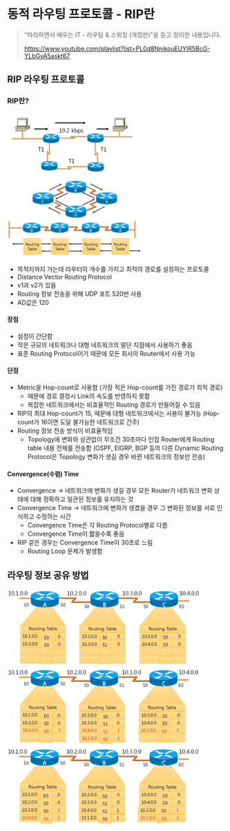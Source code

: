 # 동적 라우팅 프로토콜 - RIP란

> "따라하면서 배우는 IT - 라우팅 & 스위칭 (개정판)"을 듣고 정리한 내용입니다.
>
> https://www.youtube.com/playlist?list=PL0d8NnikouEUYlR5BcG-YLbGvA5askt67

## RIP 라우팅 프로토콜
### RIP란?
<img src="./img/12_RIP.PNG" height="150px">
<br><img src="./img/12_RIP2.PNG" height="180px">

- 목적지까지 가는데 라우터의 개수를 가지고 최적의 경로를 설정하는 프로토콜
- Distance Vector Routing Protocol
- v1과 v2가 있음
- Routing 정보 전송을 위해 UDP 포트 520번 사용
- AD값은 120

#### 장점
- 설정이 간단함
- 작은 규모의 네트워크나 대형 네트워크의 말단 지점에서 사용하기 좋음
- 표준 Routing Protocol이기 때문에 모든 회사의 Router에서 사용 가능

#### 단점
- Metric을 Hop-count로 사용함 (가장 적은 Hop-count를 가진 경로가 최적 경로)
    - 때문에 경로 결정시 Link의 속도를 반영하지 못함
    - 복잡한 네트워크에서는 비효율적인 Routing 경로가 만들어질 수 있음
- RIP의 최대 Hop-count가 15, 때문에 대형 네트워크에서는 사용이 불가능 (Hop-count가 16이면 도달 불가능한 네트워크로 간주)
- Routing 정보 전송 방식이 비효율적임
    - Topology에 변화와 상관없이 무조건 30초마다 인접 Router에게 Routing table 내용 전체를 전송함 (OSPF, EIGRP, BGP 등의 다른 Dynamic Routing Protocol은 Topology 변화가 생길 경우 바뀐 네트워크의 정보만 전송)

#### Convergence(수렴) Time
- Convergence -> 네트워크에 변화가 생길 경우 모든 Router가 네트워크 변화 상태에 대해 정확하고 일관된 정보를 유지하는 것
- Convergence Time -> 네트워크에 변화가 생겼을 경우 그 변화된 정보를 서로 인식하고 수정하는 시간
    - Convergence Time은 각 Routing Protocol별로 다름
    - Convergence Time이 짧을수록 좋음
- RIP 같은 경우는 Convergence Time이 30초로 느림
    - Routing Loop 문제가 발생함

## 라우팅 정보 공유 방법
<img src="./img/12_라우팅 정보 공유 방법1.PNG" height="180px">
<br><img src="./img/12_라우팅 정보 공유 방법2.PNG" height="180px">
<br><img src="./img/12_라우팅 정보 공유 방법3.PNG" height="180px">